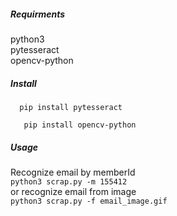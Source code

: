 ##### Requirments
python3  
pytesseract  
opencv-python  
##### Install

```  
  pip install pytesseract  
```  

```
   pip install opencv-python  
```  
##### Usage  
Recognize email by memberId  
```python3 scrap.py -m 155412```  
or recognize email from image   
```python3 scrap.py -f email_image.gif```  

